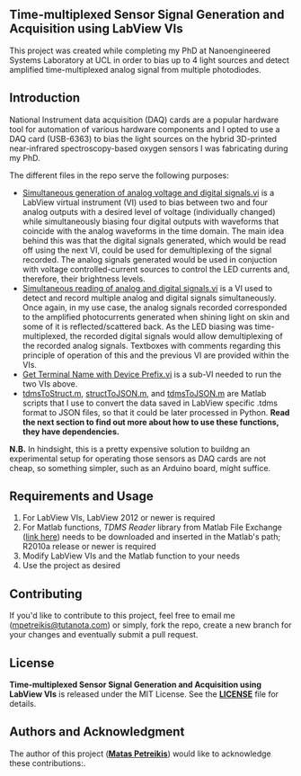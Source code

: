 ## **Time-multiplexed Sensor Signal Generation and Acquisition using LabView VIs**

This project was created while completing my PhD at Nanoengineered Systems Laboratory at UCL in order to bias up to 4 light sources and detect amplified time-multiplexed analog signal from multiple photodiodes. 

## **Introduction**

National Instrument data acquisition (DAQ) cards are a popular hardware tool for automation of various hardware components and I opted to use a DAQ card (USB-6363) to bias the light sources on the hybrid 3D-printed near-infrared spectroscopy-based oxygen sensors I was fabricating during my PhD. 

The different files in the repo serve the following purposes:

- [Simultaneous generation of analog voltage and digital signals.vi](https://github.com/mpetreikis/labview_time_multiplexing/blob/main/LabView%20VIs/Simultaneous%20generation%20of%20analog%20voltage%20and%20digital%20signals.vi) is a LabView virtual instrument (VI) used to bias between two and four analog outputs with a desired level of voltage (individually changed) while simultaneously biasing four digital outputs with waveforms that coincide with the analog waveforms in the time domain. The main idea behind this was that the digital signals generated, which would be read off using the next VI, could be used for demultiplexing of the signal recorded. The analog signals generated would be used in conjuction with voltage controlled-current sources to control the LED currents and, therefore, their brightness levels.
- [Simultaneous reading of analog and digital signals.vi](https://github.com/mpetreikis/labview_time_multiplexing/blob/main/LabView%20VIs/Simultaneous%20reading%20of%20analog%20and%20digital%20signals.vi) is a VI used to detect and record multiple analog and digital signals simultaneously. Once again, in my use case, the analog signals recorded corresponded to the amplified photocurrents generated when shining light on skin and some of it is reflected/scattered back. As the LED biasing was time-multiplexed, the recorded digital signals would allow demultiplexing of the recorded analog signals. Textboxes with comments regarding this principle of operation of this and the previous VI are provided within the VIs.
- [Get Terminal Name with Device Prefix.vi](https://github.com/mpetreikis/labview_time_multiplexing/blob/main/LabView%20VIs/Get%20Terminal%20Name%20with%20Device%20Prefix.vi) is a sub-VI needed to run the two VIs above.
- [tdmsToStruct.m](https://github.com/mpetreikis/labview_time_multiplexing/blob/main/Matlab%20code%20for%20TDMS%20files/tdmsToStruct.m), [structToJSON.m](https://github.com/mpetreikis/labview_time_multiplexing/blob/main/Matlab%20code%20for%20TDMS%20files/tdmsToJSON.m), and [tdmsToJSON.m](https://github.com/mpetreikis/labview_time_multiplexing/blob/main/Matlab%20code%20for%20TDMS%20files/tdmsToJSON.m) are Matlab scripts that I use to convert the data saved in LabView specific .tdms format to JSON files, so that it could be later processed in Python. **Read the next section to find out more about how to use these functions, they have dependencies.**

__N.B.__ In hindsight, this is a pretty expensive solution to buildng an experimental setup for operating those sensors as DAQ cards are not cheap, so something simpler, such as an Arduino board, might suffice.

## **Requirements and Usage**

1. For LabView VIs, LabView 2012 or newer is required
2. For Matlab functions, _TDMS Reader_ library from Matlab File Exchange ([link here](https://www.mathworks.com/matlabcentral/fileexchange/30023-tdms-reader)) needs to be downloaded and inserted in the Matlab's path; R2010a release or newer is required
3. Modify LabView VIs and the Matlab function to your needs
4. Use the project as desired

## **Contributing**

If you'd like to contribute to this project, feel free to email me (mpetreikis@tutanota.com) or simply, fork the repo, create a new branch for your changes and eventually submit a pull request.

## **License**

**Time-multiplexed Sensor Signal Generation and Acquisition using LabView VIs** is released under the MIT License. See the **[LICENSE](LICENSE)** file for details.

## **Authors and Acknowledgment**

The author of this project (**[Matas Petreikis](https://github.com/mpetreikis)**) would like to acknowledge these contributions:.


